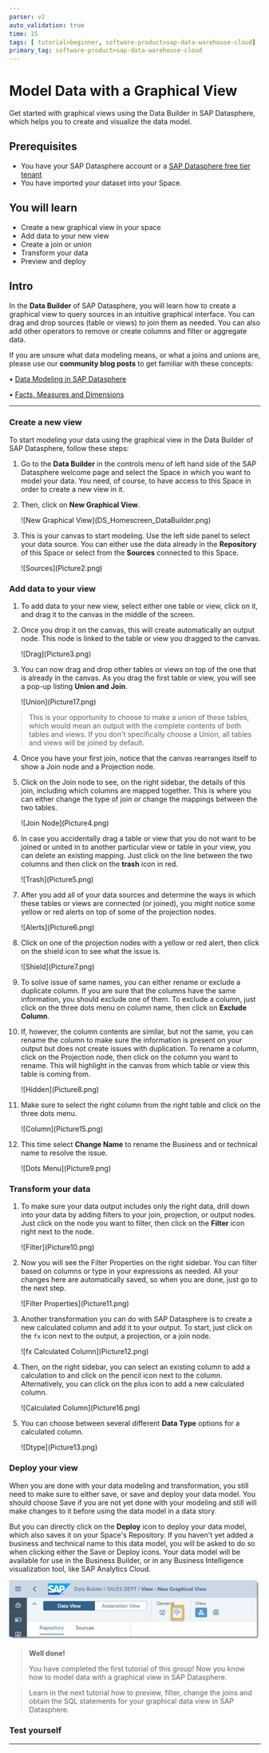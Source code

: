 ```yaml
---
parser: v2
auto_validation: true
time: 15
tags: [ tutorial>beginner, software-product>sap-data-warehouse-cloud]
primary_tag: software-product>sap-data-warehouse-cloud
---
```


# Model Data with a Graphical View 
<!-- description --> Get started with graphical views using the Data Builder in SAP Datasphere, which helps you to create and visualize the data model.

## Prerequisites
 - You have your SAP Datasphere account or a [SAP Datasphere free tier tenant](https://www.sap.com/products/data-warehouse-cloud/trial.html)
 - You have imported your dataset into your Space.

## You will learn
- Create a new graphical view in your space
- Add data to your new view
- Create a join or union
- Transform your data
- Preview and deploy


## Intro
In the **Data Builder** of SAP Datasphere, you will learn how to create a graphical view to query sources in an intuitive graphical interface. You can drag and drop sources (table or views) to join them as needed. You can also add other operators to remove or create columns and filter or aggregate data.

If you are unsure what data modeling means, or what a joins and unions are, please use our **community blog posts** to get familiar with these concepts:

•	[Data Modeling in SAP Datasphere](https://blogs.sap.com/2021/07/20/data-modeling-in-sap-data-warehouse-cloud/)

•	[Facts, Measures and Dimensions](https://blogs.sap.com/2021/07/22/facts-measures-and-dimensions/)





---

### Create a new view


To start modeling your data using the graphical view in the Data Builder of SAP Datasphere, follow these steps:

1.  Go to the **Data Builder** in the controls menu of left hand side of the SAP Datasphere welcome page and select the Space in which you want to model your data. You need, of course, to have access to this Space in order to create a new view in it.

2.  Then, click on **New Graphical View**.

    <!-- border -->![New Graphical View](DS_Homescreen_DataBuilder.png)

3.  This is your canvas to start modeling. Use the left side panel to select your data source. You can either use the data already in the **Repository** of this Space or select from the **Sources** connected to this Space.

    <!-- border -->![Sources](Picture2.png)




### Add data to your view


1.	To add data to your new view, select either one table or view, click on it, and drag it to the canvas in the middle of the screen.

2.	Once you drop it on the canvas, this will create automatically an output node. This node is linked to the table or view you dragged to the canvas.

    <!-- border -->![Drag](Picture3.png)

3.	You can now drag and drop other tables or views on top of the one that is already in the canvas. As you drag the first table or view, you will see a pop-up listing **Union and Join**.

    <!-- border -->![Union](Picture17.png)
> This is your opportunity to choose to make a union of these tables, which would mean an output with the complete contents of both tables and views. If you don't specifically choose a Union, all tables and views will be joined by default.

4.	Once you have your first join, notice that the canvas rearranges itself to show a Join node and a Projection node.

5.	Click on the Join node to see, on the right sidebar, the details of this join, including which columns are mapped together. This is where you can either change the type of join or change the mappings between the two tables.

    <!-- border -->![Join Node](Picture4.png)

6.	In case you accidentally drag a table or view that you do not want to be joined or united in to another particular view or table in your view, you can delete an existing mapping. Just click on the line between the two columns and then click on the **trash** icon in red.

    <!-- border -->![Trash](Picture5.png)

7.	After you add all of your data sources and determine the ways in which these tables or views are connected (or joined), you might notice some yellow or red alerts on top of some of the projection nodes.

    <!-- border -->![Alerts](Picture6.png)

8.	Click on one of the projection nodes with a yellow or red alert, then click on the shield icon to see what the issue is.

    <!-- border -->![Shield](Picture7.png)

9.	To solve issue of same names, you can either rename or exclude a duplicate column. If you are sure that the columns have the same information, you should exclude one of them. To exclude a column, just click on the three dots menu on column name, then click on **Exclude Column**.

10.	If, however, the column contents are similar, but not the same, you can rename the column to make sure the information is present on your output but does not create issues with duplication. To rename a column, click on the Projection node, then click on the column you want to rename. This will highlight in the canvas from which table or view this table is coming from.

    <!-- border -->![Hidden](Picture8.png)

11.	Make sure to select the right column from the right table and click on the three dots menu.

    <!-- border -->![Column](Picture15.png)

12.	This time select **Change Name** to rename the Business and or technical name to resolve the issue.

    <!-- border -->![Dots Menu](Picture9.png)


### Transform your data


1.	To make sure your data output includes only the right data, drill down into your data by adding filters to your join, projection, or output nodes. Just click on the node you want to filter, then click on the **Filter** icon right next to the node.

    <!-- border -->![Filter](Picture10.png)

2.	Now you will see the Filter Properties on the right sidebar. You can filter based on columns or type in your expressions as needed. All your changes here are automatically saved, so when you are done, just go to the next step.

    <!-- border -->![Filter Properties](Picture11.png)

3.	Another transformation you can do with SAP Datasphere is to create a new calculated column and add it to your output. To start, just click on the `fx` icon next to the output, a projection, or a join node.

    <!-- border -->![fx Calculated Column](Picture12.png)

4.	Then, on the right sidebar, you can select an existing column to add a calculation to and click on the pencil icon next to the column. Alternatively, you can click on the plus icon to add a new calculated column.

    <!-- border -->![Calculated Column](Picture16.png)

5.  You can choose between several different **Data Type** options for a calculated column.

    <!-- border -->![Dtype](Picture13.png)




### Deploy your view

When you are done with your data modeling and transformation, you still need to make sure to either save, or save and deploy your data model. You should choose Save if you are not yet done with your modeling and still will make changes to it before using the data model in a data story.

But you can directly click on the **Deploy** icon to deploy your data model, which also saves it on your Space's Repository. If you haven't yet added a business and technical name to this data model, you will be asked to do so when clicking either the Save or Deploy icons. Your data model will be available for use in the Business Builder, or in any Business Intelligence visualization tool, like SAP Analytics Cloud.

  ![Deploy](Picture14.png)

> **Well done!**
>
> You have completed the first tutorial of this group! Now you know how to model data with a graphical view in SAP Datasphere.

> Learn in the next tutorial how to preview, filter, change the joins and obtain the SQL statements for your graphical data view in SAP Datasphere.



### Test yourself








---
